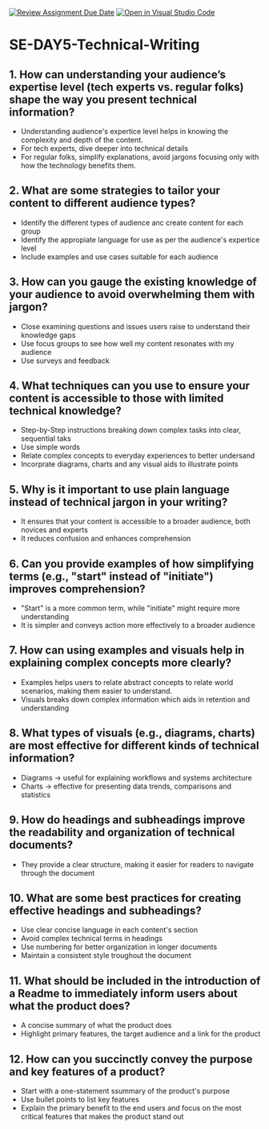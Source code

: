 [![Review Assignment Due Date](https://classroom.github.com/assets/deadline-readme-button-22041afd0340ce965d47ae6ef1cefeee28c7c493a6346c4f15d667ab976d596c.svg)](https://classroom.github.com/a/zsAR-pyY)
[![Open in Visual Studio Code](https://classroom.github.com/assets/open-in-vscode-2e0aaae1b6195c2367325f4f02e2d04e9abb55f0b24a779b69b11b9e10269abc.svg)](https://classroom.github.com/online_ide?assignment_repo_id=15717694&assignment_repo_type=AssignmentRepo)
# SE-DAY5-Technical-Writing
## 1. How can understanding your audience’s expertise level (tech experts vs. regular folks) shape the way you present technical information?
- Understanding audience's expertice level helps in knowing the complexity and depth of the content. 
- For tech experts, dive deeper into technical details
- For regular folks, simplify explanations, avoid jargons focusing only with how the technology benefits them.

## 2. What are some strategies to tailor your content to different audience types?
- Identify the different types of audience anc create content for each group
- Identify the appropiate language for use as per the audience's expertice level
- Include examples and use cases suitable for each audience

## 3. How can you gauge the existing knowledge of your audience to avoid overwhelming them with jargon?
- Close examining questions and issues users raise to understand their knowledge gaps
- Use focus groups to see how well my content resonates with my audience
- Use surveys and feedback

## 4. What techniques can you use to ensure your content is accessible to those with limited technical knowledge?
- Step-by-Step instructions breaking down complex tasks into clear, sequential taks
- Use simple words 
- Relate complex concepts to everyday experiences to better undersand
- Incorprate diagrams, charts and any visual aids to illustrate points

## 5. Why is it important to use plain language instead of technical jargon in your writing?
- It ensures that your content is accessible to a broader audience, both novices and experts
- It reduces confusion and enhances comprehension

## 6. Can you provide examples of how simplifying terms (e.g., "start" instead of "initiate") improves comprehension?
- "Start" is a more common term, while "initiate" might require more understanding
- It is simpler and conveys action more effectively to a broader audience

## 7. How can using examples and visuals help in explaining complex concepts more clearly?
- Examples helps users to relate abstract concepts to relate world scenarios, making them easier to understand.
- Visuals breaks down complex information which aids in retention and understanding

## 8. What types of visuals (e.g., diagrams, charts) are most effective for different kinds of technical information?
- Diagrams -> useful for explaining workflows and systems architecture
- Charts -> effective for presenting data trends, comparisons and statistics

## 9. How do headings and subheadings improve the readability and organization of technical documents?
- They provide a clear structure, making it easier for readers to navigate through the document

## 10. What are some best practices for creating effective headings and subheadings?
- Use clear concise language in each content's section
- Avoid complex technical terms in headings
- Use numbering for better organization in longer documents
- Maintain a consistent style troughout the document

## 11. What should be included in the introduction of a Readme to immediately inform users about what the product does?
- A concise summary of what the product does
- Highlight primary features, the target audience and a link for the product

## 12. How can you succinctly convey the purpose and key features of a product?
- Start with a one-statement ssummary of the product's purpose
- Use bullet points to list key features
- Explain the primary benefit to the end users and focus on the most critical features that makes the product stand out
